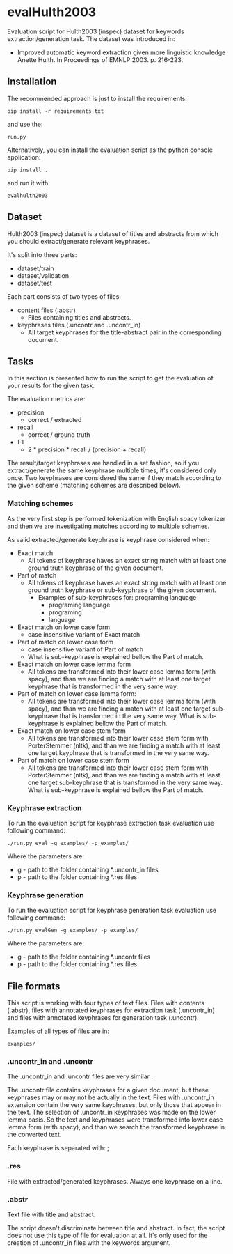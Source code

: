# evalHulth2003
Evaluation script for Hulth2003 (inspec) dataset for keywords extraction/generation task.
The dataset was introduced in:

* Improved automatic keyword extraction given more linguistic knowledge Anette Hulth. In Proceedings of EMNLP 2003. p. 216-223.

## Installation
The recommended approach is just to install the requirements:

    pip install -r requirements.txt
    
and use the:

    run.py
    
Alternatively, you can install the evaluation script as the python console application:

    pip install .
    
and run it with:

    evalhulth2003

## Dataset
Hulth2003 (inspec) dataset is a dataset of titles and abstracts from which you should extract/generate relevant keyphrases.

It's split into three parts:

* dataset/train
* dataset/validation 
* dataset/test

Each part consists of two types of files:
    
* content files (.abstr)
    * Files containing titles and abstracts.
* keyphrases files (.uncontr and .uncontr_in)
    * All target keyphrases for the title-abstract pair in the corresponding document.

## Tasks
In this section is presented how to run the script to get the evaluation of your results for the given task.

The evaluation metrics are:
* precision
    * correct / extracted
* recall
    * correct / ground truth
* F1
    * 2 * precision * recall / (precision + recall)

The result/target keyphrases are handled in a set fashion, so if you extract/generate the same keyphrase multiple times, it's considered only once. Two keyphrases are considered the same if they match according to the given scheme (matching schemes are described below).

### Matching schemes
As the very first step is performed tokenization with English spacy tokenizer and then we are investigating matches according to multiple schemes.

As valid extracted/generate keyphrase is keyphrase considered when:

* Exact match
    * All tokens of keyphrase haves an exact string match with at least one ground truth keyphrase of the given document.
* Part of match
    * All tokens of keyphrase haves an exact string match with at least one ground truth keyphrase or sub-keyphrase of the given document.
        * Examples of sub-keyphrases for: programing language
            * programing language
            * programing
            * language
* Exact match on lower case form
    * case insensitive variant of Exact match
* Part of match on lower case form
    * case insensitive variant of Part of match
    * What is sub-keyphrase is explained bellow the Part of match.
* Exact match on lower case lemma form
    * All tokens are transformed into their lower case lemma form (with spacy), and than we are finding a match with at least one target keyphrase that is transformed in the very same way.
* Part of match on lower case lemma form:
    * All tokens are transformed into their lower case lemma form (with spacy), and than we are finding a match with at least one target sub-keyphrase that is transformed in the very same way. What is sub-keyphrase is explained bellow the Part of match.
* Exact match on lower case stem form
    * All tokens are transformed into their lower case stem form with PorterStemmer (nltk), and than we are finding a match with at least one target keyphrase that is transformed in the very same way.
* Part of match on lower case stem form
    * All tokens are transformed into their lower case stem form with PorterStemmer (nltk), and than we are finding a match with at least one target sub-keyphrase that is transformed in the very same way. What is sub-keyphrase is explained bellow the Part of match.

### Keyphrase extraction
To run the evaluation script for keyphrase extraction task evaluation use following command:

    ./run.py eval -g examples/ -p examples/
    
Where the parameters are:
* g - path to the folder containing *.uncontr_in files
* p - path to the folder containing *.res files

### Keyphrase generation
To run the evaluation script for keyphrase generation task evaluation use following command:

    ./run.py evalGen -g examples/ -p examples/
    
Where the parameters are:
* g - path to the folder containing *.uncontr files
* p - path to the folder containing *.res files

## File formats
This script is working with four types of text files. Files with contents (.abstr), files with annotated keyphrases for extraction task (.uncontr_in) and files with annotated keyphrases for generation task (.uncontr).

Examples of all types of files are in:

    examples/

### .uncontr_in and .uncontr
The .uncontr_in and .uncontr files are very similar .

The .uncontr file contains keyphrases for a given document, but these keyphrases may or may not be actually in the text. Files with .uncontr_in extension contain the very same keyphrases, but only those that appear in the text. The selection of .uncontr_in keyphrases was made on the lower lemma basis. So the text and keyphrases were transformed into lower case lemma form (with spacy), and than we search the transformed keyphrase in the converted text.

Each keyphrase is separated with: ;

### .res
File with extracted/generated keyphrases. Always one keyphrase on a line.

### .abstr
Text file with title and abstract.

The script doesn't discriminate between title and abstract. In fact, the script does not use this type of file for evaluation at all. It's only used for the creation of .uncontr_in files with the keywords argument.